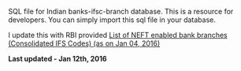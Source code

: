 SQL file for Indian banks-ifsc-branch database. This is a resource for developers. You can simply import this sql file in your database.

I update this with RBI provided [List of NEFT enabled bank branches (Consolidated IFS Codes) (as on Jan 04, 2016)](http://rbidocs.rbi.org.in/rdocs/content/docs/68774.xls)

**Last updated - Jan 12th, 2016**
